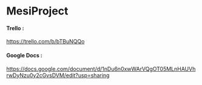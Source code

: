 # MesiProject

#### Trello :

https://trello.com/b/bTBuNQQo

#### Google Docs :

https://docs.google.com/document/d/1nDu6n0xwWArVQgOT05MLnHAUVhrwDyNzu0y2cGvsDVM/edit?usp=sharing
